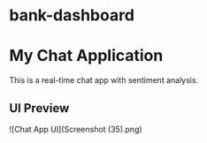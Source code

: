 # bank-dashboard

# My Chat Application

This is a real-time chat app with sentiment analysis.

## UI Preview

![Chat App UI](Screenshot (35).png)
